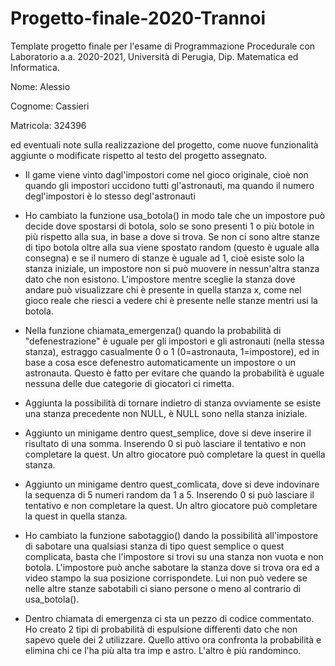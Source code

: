 # Progetto-finale-2020-Trannoi
Template progetto finale per l'esame di Programmazione Procedurale con Laboratorio a.a. 2020-2021, Università di Perugia, Dip. Matematica ed Informatica.


Nome: Alessio

Cognome: Cassieri

Matricola: 324396


ed eventuali note sulla realizzazione del progetto, come nuove funzionalità aggiunte o modificate rispetto al testo del progetto assegnato.

- Il game viene vinto dagl'impostori come nel gioco originale, cioè non quando gli impostori uccidono tutti gl'astronauti, ma quando il numero degl'impostori è lo stesso degl'astronauti

- Ho cambiato la funzione usa_botola() in modo tale che un impostore può decide dove spostarsi di botola, solo se sono presenti 1 o più botole in più rispetto alla sua, in base a dove si trova. Se non ci sono altre stanze di tipo botola oltre alla sua viene spostato random (questo è uguale alla consegna) e se il numero di stanze è uguale ad 1, cioè esiste solo la stanza iniziale, un impostore non si può muovere in nessun'altra stanza dato che non esistono. L'impostore mentre sceglie la stanza dove andare può visualizzare chi è presente in quella stanza x, come nel gioco reale che riesci a vedere chi è presente nelle stanze mentri usi la botola.

- Nella funzione chiamata_emergenza() quando la probabilità di "defenestrazione" è uguale per gli impostori e gli astronauti (nella stessa stanza), estraggo casualmente 0 o 1 (0=astronauta, 1=impostore), ed in base a cosa esce defenestro automaticamente un impostore o un astronauta. Questo è fatto per evitare che quando la probabilità è uguale nessuna delle due categorie di giocatori ci rimetta. 

- Aggiunta la possibilità di tornare indietro di stanza ovviamente se esiste una stanza precedente non NULL, è NULL sono nella stanza iniziale.

- Aggiunto un minigame dentro quest_semplice, dove si deve inserire il risultato di una somma. Inserendo 0 si può lasciare il tentativo e non completare la quest. Un altro giocatore può completare la quest in quella stanza.

- Aggiunto un minigame dentro quest_comlicata, dove si deve indovinare la sequenza di 5 numeri random da 1 a 5. Inserendo 0 si può lasciare il tentativo e non completare la quest. Un altro giocatore può completare la quest in quella stanza.

- Ho cambiato la funzione sabotaggio() dando la possibilità all'impostore di sabotare una qualsiasi stanza di tipo quest semplice o quest complicata, basta che l'impostore si trovi su una stanza non vuota e non botola. L'impostore può anche sabotare la stanza dove si trova ora ed a video stampo la sua posizione corrispondete. Lui non può vedere se nelle altre stanze sabotabili ci siano persone o meno al contrario di usa_botola().

- Dentro chiamata di emergenza ci sta un pezzo di codice commentato. Ho creato 2 tipi di probabilità di espulsione differenti dato che non sapevo quele dei 2 utilizzare. Quello attivo ora confronta la probabilità e elimina chi ce l'ha più alta tra imp e astro. L'altro è più randominco.
